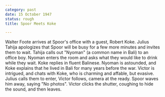 ```yaml
---
category: past
date: 15 October 1947
status: rough
title: Spoor Meets Koke

---
```



Walter Foote arrives at Spoor's office with a guest, Robert Koke. Julius
Tahija apologizes that Spoor will be busy for a few more minutes and
invites them to wait. Tahija calls out "Nyoman" (a common name in Bali)
to an office boy. Nyoman enters the room and asks what they would like
to drink while they wait. Koke replies in fluent Balinese. Nyoman is
astounded, and Koke explains that he lived in Bali for many years before
the war. Victor is intrigued, and chats with Koke, who is charming and
affable, but evasive. Julius calls them to enter, Victor follows, camera
at the ready. Spoor waves him away, saying "No photos". Victor clicks
the shutter, coughing to hide the sound, and then leaves.
